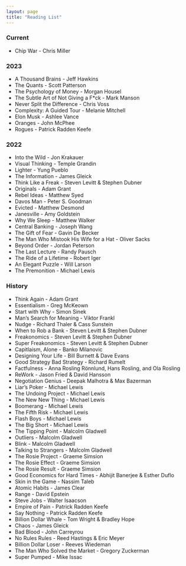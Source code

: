 ```yaml
---
layout: page
title: "Reading List"
---
```


### Current
- Chip War - Chris Miller

### 2023
- A Thousand Brains - Jeff Hawkins
- The Quants - Scott Patterson
- The Psychology of Money - Morgan Housel
- The Subtle Art of Not Giving a F*ck - Mark Manson
- Never Split the Difference - Chris Voss
- Complexity: A Guided Tour - Melanie Mitchell
- Elon Musk - Ashlee Vance
- Oranges - John McPhee
- Rogues - Patrick Radden Keefe

### 2022
- Into the Wild - Jon Krakauer
- Visual Thinking - Temple Grandin
- Lighter - Yung Pueblo
- The Information - James Gleick
- Think Like a Freak - Steven Levitt & Stephen Dubner
- Originals - Adam Grant
- Rebel Ideas - Matthew Syed
- Davos Man - Peter S. Goodman
- Evicted - Matthew Desmond
- Janesville - Amy Goldstein
- Why We Sleep - Matthew Walker
- Central Banking - Joseph Wang
- The Gift of Fear - Gavin De Becker
- The Man Who Mistook His Wife for a Hat - Oliver Sacks
- Beyond Order - Jordan Peterson
- The Last Lecture - Randy Pausch
- The Ride of a Lifetime - Robert Iger
- An Elegant Puzzle - Will Larson
- The Premonition - Michael Lewis

### History
- Think Again - Adam Grant
- Essentialism - Greg McKeown
- Start with Why - Simon Sinek
- Man’s Search for Meaning - Viktor Frankl
- Nudge - Richard Thaler & Cass Sunstein
- When to Rob a Bank - Steven Levitt & Stephen Dubner
- Freakonomics - Steven Levitt & Stephen Dubner
- Super Freakonomics - Steven Levitt & Stephen Dubner
- Capitlaism, Alone - Banko Milanovic
- Designing Your Life - Bill Burnett & Dave Evans
- Good Strategy Bad Strategy - Richard Rumelt
- Factfulness - Anna Rosling Rönnlund, Hans Rosling, and Ola Rosling
- ReWork - Jason Fried & David Hansson
- Negotiation Genius - Deepak Malhotra & Max Bazerman
- Liar’s Poker - Michael Lewis
- The Undoing Project - Michael Lewis
- The New New Thing - Michael Lewis
- Boomerang - Michael Lewis
- The Fifth Risk - Michael Lewis
- Flash Boys - Michael Lewis
- The Big Short - Michael Lewis
- The Tipping Point - Malcolm Gladwell
- Outliers - Malcolm Gladwell
- Blink - Malcolm Gladwell
- Talking to Strangers - Malcolm Gladwell
- The Rosie Project - Graeme Simsion
- The Rosie Effect - Graeme Simsion
- The Rosie Result - Graeme Simsion
- Good Economics for Hard Times - Abhijit Banerjee & Esther Duflo
- Skin in the Game - Nassim Taleb
- Atomic Habits - James Clear
- Range - David Epstein
- Steve Jobs - Walter Isaacson
- Empire of Pain - Patrick Radden Keefe
- Say Nothing - Patrick Radden Keefe
- Billion Dollar Whale - Tom Wright & Bradley Hope
- Chaos - James Gleick
- Bad Blood - John Carreyrou
- No Rules Rules - Reed Hastings & Eric Meyer
- Billion Dollar Loser - Reeves Wiedeman
- The Man Who Solved the Market - Gregory Zuckerman
- Super Pumped - Mike Issac
